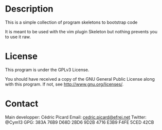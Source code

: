 Description
===========

This is a simple collection of program skeletons to bootstrap code

It is meant to be used with the vim plugin Skeleton but nothing prevents you
to use it raw.

License
=======

This program is under the GPLv3 License.

You should have received a copy of the GNU General Public License
along with this program. If not, see <http://www.gnu.org/licenses/>.

Contact
=======

Main developper: Cédric Picard
Email:           cedric.picard@efrei.net
Twitter:         @Cym13
GPG:             383A 76B9 D68D 2BD6 9D2B  4716 E3B9 F4FE 5CED 42CB
